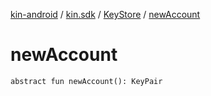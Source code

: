 [kin-android](../../index.md) / [kin.sdk](../index.md) / [KeyStore](index.md) / [newAccount](./new-account.md)

# newAccount

`abstract fun newAccount(): KeyPair`